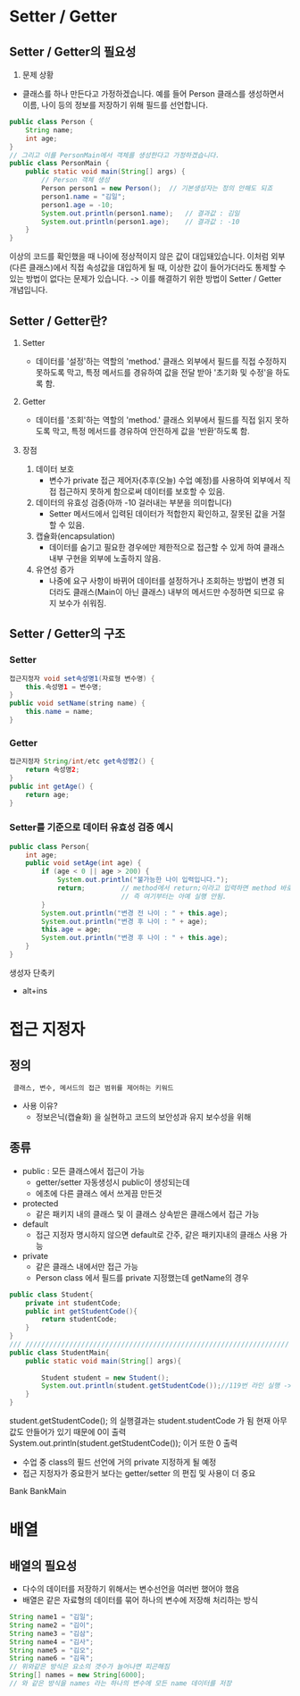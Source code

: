 # Setter / Getter
## Setter / Getter의 필요성
1. 문제 상황
- 클래스를 하나 만든다고 가정하겠습니다. 예를 들어 Person 클래스를 생성하면서
  이름, 나이 등의 정보를 저장하기 위해 필드를 선언합니다.
```java
public class Person {
    String name;
    int age;
} 
// 그리고 이를 PersonMain에서 객체를 생성한다고 가정하겠습니다.
public class PersonMain {
    public static void main(String[] args) {
        // Person 객체 생성
        Person person1 = new Person();  // 기본생성자는 정의 안해도 되죠
        person1.name = "김일";
        person1.age = -10;
        System.out.println(person1.name);   // 결과값 : 김일
        System.out.println(person1.age);    // 결과값 : -10
    }
}
```
이상의 코드를 확인했을 때 나이에 정상적이지 않은 값이 대입돼있습니다. 이처럼
외부(다른 클래스)에서 직접 속성값을 대입하게 될 때, 이상한 값이 들어가더라도
통제할 수 있는 방법이 없다는 문제가 있습니다.
-> 이를 해결하기 위한 방법이 Setter / Getter 개념입니다.

## Setter / Getter란?
1. Setter
   - 데이터를 '설정'하는 역할의 'method.' 클래스 외부에서 필드를 직접
     수정하지 못하도록 막고, 특정 메서드를 경유하여 값을 전달 받아 '초기화 및
     수정'을 하도록 함.
2. Getter
   - 데이터를 '조회'하는 역할의 'method.' 클래스 외부에서 필드를 직접
     읽지 못하도록 막고, 특정 메서드를 경유하여 안전하게 값을 '반환'하도록 함.

3. 장점
   1. 데이터 보호
      - 변수가 private 접근 제어자(추후(오늘) 수업 예정)를 사용하여 외부에서
        직접 접근하지 못하게 함으로써 데이터를 보호할 수 있음.
   2. 데이터의 유효성 검증(아까 -10 걸러내는 부분을 의미합니다)
      - Setter 메서드에서 입력된 데이터가 적합한지 확인하고, 잘못된 값을
        거절할 수 있음.
   3. 캡슐화(encapsulation)
      - 데이터를 숨기고 필요한 경우에만 제한적으로 접근할 수 있게 하여
        클래스 내부 구현을 외부에 노출하지 않음.
   4. 유연성 증가
      - 나중에 요구 사항이 바뀌어 데이터를 설정하거나 조회하는 방법이 변경
        되더라도 클래스(Main이 아닌 클래스) 내부의 메서드만 수정하면 되므로
        유지 보수가 쉬워짐.

## Setter / Getter의 구조
### Setter

```java
접근지정자 void set속성명1(자료형 변수명) {
    this.속성명1 = 변수명;
}
public void setName(string name) {
    this.name = name;
}
```

### Getter

```java
접근지정자 String/int/etc get속성명2() {
    return 속성명2;
}
public int getAge() {
    return age;
}
```

### Setter를 기준으로 데이터 유효성 검증 예시
```java
public class Person{
    int age;
    public void setAge(int age) {
        if (age < 0 || age > 200) {
            System.out.println("불가능한 나이 입력입니다.");
            return;         // method에서 return;이라고 입력하면 method 바로 종료됨.
                            // 즉 여기부터는 아예 실행 안됨.
        }
        System.out.println("변경 전 나이 : " + this.age);
        System.out.println("변경 후 나이 : " + age);
        this.age = age;
        System.out.println("변경 후 나이 : " + this.age);
    }
}


```

생성자 단축키
- alt+ins 


# 접근 지정자
## 정의
     클래스, 변수, 메서드의 접근 범위를 제어하는 키워드
- 사용 이유?
  - 정보은닉(캡슐화) 을 실현하고 코드의 보안성과 유지 보수성을 위해

## 종류
- public : 모든 클래스에서 접근이 가능
    - getter/setter 자동생성시 public이 생성되는데
    - 에초에 다른 클래스 에서 쓰게끔 만든것
- protected 
  - 같은 패키지 내의 클래스 및 이 클래스 상속받은 클래스에서 접근 가능
- default
  -  접근 지정자 명시하지 않으면 default로 간주, 같은 패키지내의 클래스 사용 가능
- private
  - 같은 클래스 내에서만 접근 가능
  - Person class 에서 필드를 private 지정했는데 getName의 경우
```java
public class Student{
    private int studentCode;
    public int getStudentCode(){
        return studentCode;
    }
}
/// //////////////////////////////////////////////////////////////////
public class StudentMain{
    public static void main(String[] args){
        
        Student student = new Student();
        System.out.println(student.getStudentCode());//119번 라인 실행 -> studentCode 받아옴
    }
}
```
student.getStudentCode(); 의 실행결과는 student.studentCode 가 됨
현재 아무 값도 안들어가 있기 때문에 0이 출력
System.out.println(student.getStudentCode()); 이거 또한 0 출력

- 수업 중 class의 필드 선언에 거의 private 지정하게 될 예정
- 접근 지정자가 중요한거 보다는 getter/setter 의 편집 및 사용이 더 중요

Bank
BankMain

# 배열

## 배열의 필요성
- 다수의 데이터를 저장하기 위해서는 변수선언을 여러번 했어야 했음
- 배열은 같은 자료형의 데이터를 묶어 하나의 변수에 저장해 처리하는 방식

```java
String name1 = "김일";
String name2 = "김이";
String name3 = "김삼";
String name4 = "김사";
String name5 = "김오";
String name6 = "김육";
// 위와같은 방식은 요소의 갯수가 늘어나면 피곤해짐
String[] names = new String[6000];
// 와 같은 방식을 names 라는 하나의 변수에 모든 name 데이터를 저장
```